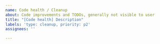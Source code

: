 ```yaml
---
name: Code health / Cleanup
about: Code improvements and TODOs, generally not visible to user
title: "[Code health] Description"
labels: 'type: cleanup, priority: p2'
assignees: ''

---
```



